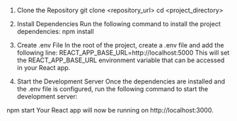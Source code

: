 1. Clone the Repository
git clone <repository_url>
cd <project_directory>
2. Install Dependencies
Run the following command to install the project dependencies:
npm install
3. Create .env File
In the root of the project, create a .env file and add the following line:
REACT_APP_BASE_URL=http://localhost:5000
This will set the REACT_APP_BASE_URL environment variable that can be accessed in your React app.

4. Start the Development Server
Once the dependencies are installed and the .env file is configured, run the following command to start the development server:


npm start
Your React app will now be running on http://localhost:3000.